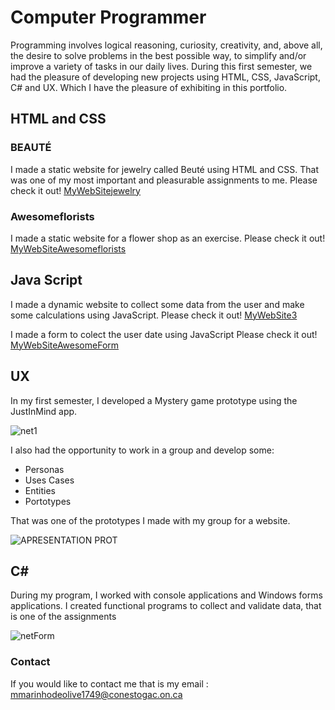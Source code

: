 # Computer Programmer 

Programming involves logical reasoning, curiosity, creativity, and, above all, the desire to solve problems in the best possible way, to simplify and/or improve a variety of tasks in our daily lives. During this first semester, we had the pleasure of developing new projects using HTML, CSS, JavaScript, C# and UX. Which I have the pleasure of exhibiting in this portfolio.

## HTML and CSS

### BEAUTÉ
I made a static website for jewelry called Beuté using HTML and CSS. That was one of my most important and pleasurable assignments to me. Please check it out!  [MyWebSitejewelry](https://mariawaleskaoliver.github.io/MariaWaleskaOliver-BEAUT--/home.html)

### Awesomeflorists

I made a static website for a flower shop as an exercise. Please check it out!  [MyWebSiteAwesomeflorists](https://mariawaleskaoliver.github.io/Awesomeflorists/index.html) 

## Java Script 

I made a dynamic website to collect some data from the user and make some calculations using JavaScript. Please check it out! [MyWebSite3](https://mariawaleskaoliver.github.io/java3/) 

I made a form to colect the user date using JavaScript Please check it out!  [MyWebSiteAwesomeForm](https://mariawaleskaoliver.github.io/java2/) 


## UX
In my first semester, I developed a Mystery game prototype using the JustInMind app. 

![net1](https://user-images.githubusercontent.com/102097554/159825579-52af75a8-d46f-4aed-b834-08ff03020428.png)

I also had the opportunity to work in a group and develop some:

- Personas 
- Uses Cases
- Entities
- Portotypes

That was one of the prototypes I made with my group for a website.

![APRESENTATION PROT](https://user-images.githubusercontent.com/102097554/159919189-66d648bb-d5f6-479d-8eb9-6bef0205114f.png)


## C#
During my program, I worked with console applications and Windows forms applications. I created functional programs to collect and validate data, that is one of the assignments

![netForm](https://user-images.githubusercontent.com/102097554/159829133-9aede008-40f1-4230-a14a-0f4ffcefae91.png)


### Contact

If you would like to contact me that is my email : mmarinhodeolive1749@conestogac.on.ca 





